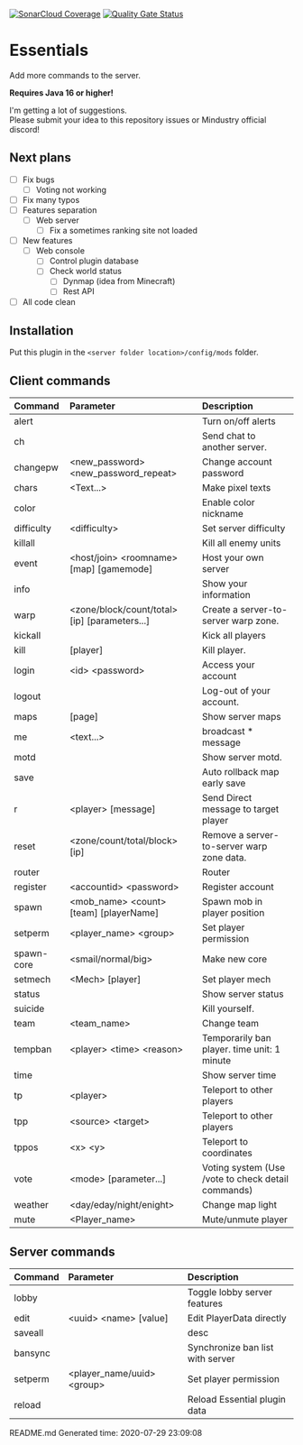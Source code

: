 [![SonarCloud Coverage](https://sonarcloud.io/api/project_badges/measure?project=Kieaer_Essentials&metric=coverage)](https://sonarcloud.io/component_measures/metric/coverage/list?id=Kieaer_Essentials) [![Quality Gate Status](https://sonarcloud.io/api/project_badges/measure?project=Kieaer_Essentials&metric=alert_status)](https://sonarcloud.io/dashboard?id=Kieaer_Essentials)
# Essentials
Add more commands to the server.

**__Requires Java 16 or higher!__**

I'm getting a lot of suggestions.<br>
Please submit your idea to this repository issues or Mindustry official discord!

## Next plans
- [ ] Fix bugs
  - [ ] Voting not working
- [ ] Fix many typos
- [ ] Features separation
  - [ ] Web server
    - [ ] Fix a sometimes ranking site not loaded
- [ ] New features
  - [ ] Web console
    - [ ] Control plugin database
    - [ ] Check world status
      - [ ] Dynmap (idea from Minecraft)
      - [ ] Rest API
- [ ] All code clean

## Installation

Put this plugin in the ``<server folder location>/config/mods`` folder.

## Client commands

| Command | Parameter | Description |
|:---|:---|:--- |
| alert |  | Turn on/off alerts |
| ch |  | Send chat to another server. |
| changepw | &lt;new_password&gt; &lt;new_password_repeat&gt; | Change account password |
| chars | &lt;Text...&gt; | Make pixel texts |
| color |  | Enable color nickname |
| difficulty | &lt;difficulty&gt; | Set server difficulty |
| killall |  | Kill all enemy units |
| event | &lt;host/join&gt; &lt;roomname&gt; [map] [gamemode] | Host your own server |
| info |  | Show your information |
| warp | &lt;zone/block/count/total&gt; [ip] [parameters...] | Create a server-to-server warp zone. |
| kickall |  | Kick all players |
| kill | [player] | Kill player. |
| login | &lt;id&gt; &lt;password&gt; | Access your account |
| logout |  | Log-out of your account. |
| maps | [page] | Show server maps |
| me | &lt;text...&gt; | broadcast * message |
| motd |  | Show server motd. |
| save |  | Auto rollback map early save |
| r | &lt;player&gt; [message] | Send Direct message to target player |
| reset | &lt;zone/count/total/block&gt; [ip] | Remove a server-to-server warp zone data. |
| router |  | Router |
| register | &lt;accountid&gt; &lt;password&gt; | Register account |
| spawn | &lt;mob_name&gt; &lt;count&gt; [team] [playerName] | Spawn mob in player position |
| setperm | &lt;player_name&gt; &lt;group&gt; | Set player permission |
| spawn-core | &lt;smail/normal/big&gt; | Make new core |
| setmech | &lt;Mech&gt; [player] | Set player mech |
| status |  | Show server status |
| suicide |  | Kill yourself. |
| team | &lt;team_name&gt; | Change team |
| tempban | &lt;player&gt; &lt;time&gt; &lt;reason&gt; | Temporarily ban player. time unit: 1 minute |
| time |  | Show server time |
| tp | &lt;player&gt; | Teleport to other players |
| tpp | &lt;source&gt; &lt;target&gt; | Teleport to other players |
| tppos | &lt;x&gt; &lt;y&gt; | Teleport to coordinates |
| vote | &lt;mode&gt; [parameter...] | Voting system (Use /vote to check detail commands) |
| weather | &lt;day/eday/night/enight&gt; | Change map light |
| mute | &lt;Player_name&gt; | Mute/unmute player |

## Server commands

| Command | Parameter | Description |
|:---|:---|:--- |
| lobby |  | Toggle lobby server features |
| edit | &lt;uuid&gt; &lt;name&gt; [value] | Edit PlayerData directly |
| saveall |  | desc |
| bansync |  | Synchronize ban list with server |
| setperm | &lt;player_name/uuid&gt; &lt;group&gt; | Set player permission |
| reload |  | Reload Essential plugin data |

README.md Generated time: 2020-07-29 23:09:08